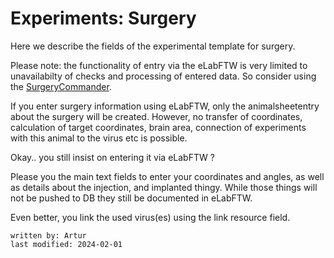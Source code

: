 # Experiments: Surgery
Here we describe the fields of the experimental template for surgery.

Please note: the functionality of entry via the eLabFTW is very limited to unavailabilty of checks and processing of 
entered data. So consider using the [SurgeryCommander](../gui_documentation/SurgeryCommander.md).

If you enter surgery information using eLabFTW, only the animalsheetentry about the surgery will be created. However, 
no transfer of coordinates, calculation of target coordinates, brain area, connection of experiments with this animal 
to the virus etc is possible.

Okay.. you still insist on entering it via eLabFTW ?

Please you the main text fields to enter your coordinates and angles, as well as details about the injection,
and implanted thingy. While those things will not be pushed to DB they still be documented in eLabFTW.

Even better, you link the used virus(es) using the link resource field.

~~~~
written by: Artur
last modified: 2024-02-01
~~~~